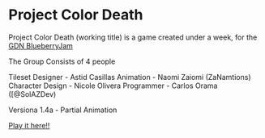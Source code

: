 # Project Color Death

Project Color Death (working title) is a game created under a week, for the [GDN BlueberryJam](https://itch.io/jam/game-dev-network-blueberry-jam)

The Group Consists of 4 people

Tileset Designer - Astid Casillas
Animation - Naomi Zaiomi (ZaNamtions)
Character Design - Nicole Olivera
Programmer - Carlos Orama ([@SolAZDev)

Versiona 1.4a - Partial Animation

[Play it here!!](https://solazdev.github.io/ProjectColorDeath/)

